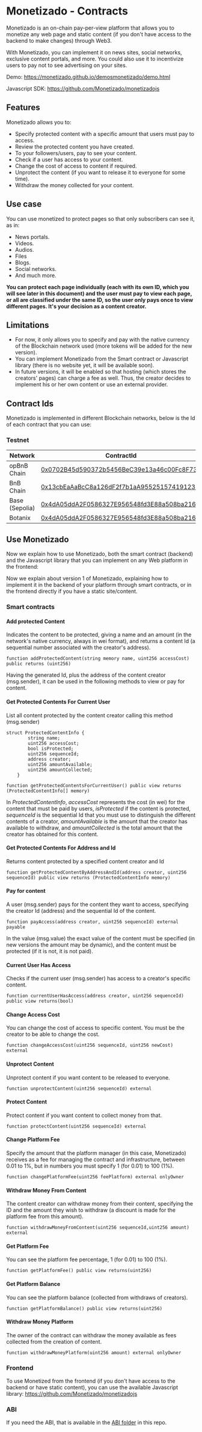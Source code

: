 # Monetizado - Contracts

Monetizado is an on-chain pay-per-view platform that allows you to monetize any web page and static content (if you don't have access to the backend to make changes) through Web3.

With Monetizado, you can implement it on news sites, social networks, exclusive content portals, and more. You could also use it to incentivize users to pay not to see advertising on your sites.

Demo: https://monetizado.github.io/demosmonetizado/demo.html

Javascript SDK: https://github.com/Monetizado/monetizadojs

## Features
Monetizado allows you to:
- Specify protected content with a specific amount that users must pay to access.
- Review the protected content you have created.
- To your followers/users, pay to see your content.
- Check if a user has access to your content.
- Change the cost of access to content if required.
- Unprotect the content (if you want to release it to everyone for some time).
- Withdraw the money collected for your content.

## Use case
You can use monetized to protect pages so that only subscribers can see it, as in:
- News portals.
- Videos.
- Audios.
- Files
- Blogs.
- Social networks.
- And much more.

**You can protect each page individually (each with its own ID, which you will see later in this document) and the user must pay to view each page, or all are classified under the same ID, so the user only pays once to view different pages. It's your decision as a content creator.**

## Limitations
- For now, it only allows you to specify and pay with the native currency of the Blockchain network used (more tokens will be added for the new version).
- You can implement Monetizado from the Smart contract or Javascript library (there is no website yet, it will be available soon).
- In future versions, it will be enabled so that hosting (which stores the creators' pages) can charge a fee as well. Thus, the creator decides to implement his or her own content or use an external provider.

## Contract Ids
Monetizado is implemented in different Blockchain networks, below is the Id of each contract that you can use:

### Testnet

| Network | ContractId |
| -------- | ------- |
| opBnB Chain | [0x0702B45d590372b5456BeC39e13a46c00Fc8F733](https://testnet.opbnbscan.com/address/0x0702B45d590372b5456BeC39e13a46c00Fc8F733) |
| BnB Chain | [0x13cbEaAaBcC8a126dF2f7b1aA955251574191231](https://testnet.bscscan.com/address/0x13cbEaAaBcC8a126dF2f7b1aA955251574191231) |
| Base (Sepolia) | [0x4dA05ddA2F0586327E956548fd3E88a508ba2168](https://base-sepolia.blockscout.com/address/0x4dA05ddA2F0586327E956548fd3E88a508ba2168) |
| Botanix | [0x4dA05ddA2F0586327E956548fd3E88a508ba2168](https://3xpl.com/botanix/address/0x4da05dda2f0586327e956548fd3e88a508ba2168) |


## Use Monetizado
Now we explain how to use Monetizado, both the smart contract (backend) and the Javascript library that you can implement on any Web platform in the frontend:

Now we explain about version 1 of Monetizado, explaining how to implement it in the backend of your platform through smart contracts, or in the frontend directly if you have a static site/content.

### Smart contracts

#### Add protected Content
Indicates the content to be protected, giving a name and an amount (in the network's native currency, always in wei format), and returns a content Id (a sequential number associated with the creator's address).
```
function addProtectedContent(string memory name, uint256 accessCost) public returns (uint256)
```

Having the generated Id, plus the address of the content creator (msg.sender), it can be used in the following methods to view or pay for content.

#### Get Protected Contents For Current User
List all content protected by the content creator calling this method (msg.sender)

```
struct ProtectedContentInfo {
        string name;
        uint256 accessCost;
        bool isProtected;
        uint256 sequenceId;
        address creator;
        uint256 amountAvailable;
        uint256 amountCollected;
    }

function getProtectedContentsForCurrentUser() public view returns (ProtectedContentInfo[] memory)
```

In _ProtectedContentInfo_, _accessCost_ represents the cost (in wei) for the content that must be paid by users, _isProtected_ if the content is protected, _sequenceId_ is the sequential Id that you must use to distinguish the different contents of a creator, _amountAvailable_ is the amount that the creator has available to withdraw, and _amountCollected_ is the total amount that the creator has obtained for this content.

#### Get Protected Contents For Address and Id
Returns content protected by a specified content creator and Id
```
function getProtectedContentByAddressAndId(address creator, uint256 sequenceId) public view returns (ProtectedContentInfo memory)
```

#### Pay for content
A user (msg.sender) pays for the content they want to access, specifying the creator Id (address) and the sequential Id of the content.
```
function payAccess(address creator, uint256 sequenceId) external payable
```

In the value (msg.value) the exact value of the content must be specified (in new versions the amount may be dynamic), and the content must be protected (if it is not, it is not paid).

#### Current User Has Access
Checks if the current user (msg.sender) has access to a creator's specific content.

```
function currentUserHasAccess(address creator, uint256 sequenceId) public view returns(bool)
```

#### Change Access Cost
You can change the cost of access to specific content. You must be the creator to be able to change the cost.

```
function changeAccessCost(uint256 sequenceId, uint256 newCost) external
```

#### Unprotect Content
Unprotect content if you want content to be released to everyone.

```
function unprotectContent(uint256 sequenceId) external
```

#### Protect Content
Protect content if you want content to collect money from that.

```
function protectContent(uint256 sequenceId) external
```

#### Change Platform Fee
Specify the amount that the platform manager (in this case, Monetizado) receives as a fee for managing the contract and infrastructure, between 0.01 to 1%, but in numbers you must specify 1 (for 0.01) to 100 (1%).

```
function changePlatformFee(uint256 feePlatform) external onlyOwner
```

#### Withdraw Money From Content
The content creator can withdraw money from their content, specifying the ID and the amount they wish to withdraw (a discount is made for the platform fee from this amount).

```
function withdrawMoneyFromContent(uint256 sequenceId,uint256 amount) external
```

#### Get Platform Fee
You can see the platform fee percentage, 1 (for 0.01) to 100 (1%).

```
function getPlatformFee() public view returns(uint256)
```

#### Get Platform Balance
You can see the platform balance (collected from withdraws of creators).

```
function getPlatformBalance() public view returns(uint256)
```

#### Withdraw Money Platform
The owner of the contract can withdraw the money available as fees collected from the creation of content.

```
function withdrawMoneyPlatform(uint256 amount) external onlyOwner
```

### Frontend
To use Monetized from the frontend (if you don't have access to the backend or have static content), you can use the available Javascript library: https://github.com/Monetizado/monetizadojs 

### ABI
If you need the ABI, that is available in the [ABI folder](./ABI) in this repo.

